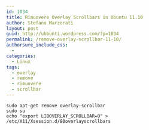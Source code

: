 ```yaml
---
id: 1034
title: Rimuovere Overlay Scrollbars in Ubuntu 11.10
author: Stefano Marzorati
layout: post
guid: http://ubbunti.wordpress.com/?p=1034
permalink: /remove-overlay-scrollbar-11-10/
authorsure_include_css:
  - 
categories:
  - Linux
tags:
  - overlay
  - remove
  - rimuovere
  - scrollbar
---
```

`sudo apt-get remove overlay-scrollbar`  
`sudo su`  
`echo "export LIBOVERLAY_SCROLLBAR=0" > /etc/X11/Xsession.d/80overlayscrollbars`